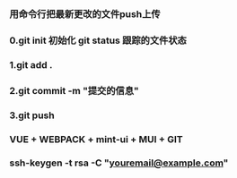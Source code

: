 ### 用命令行把最新更改的文件push上传
### 0.git init 初始化  git status 跟踪的文件状态  
### 1.git add .
### 2.git commit -m "提交的信息"
### 3.git push 
### VUE + WEBPACK + mint-ui + MUI + GIT   
### ssh-keygen -t rsa -C "youremail@example.com"  